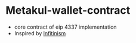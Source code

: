 # Metakul-wallet-contract
+ core contract of eip 4337 implementation
+ Inspired by [Infitinism](https://github.com/eth-infinitism/account-abstraction)
